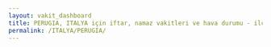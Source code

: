 ```yaml
---
layout: vakit_dashboard
title: PERUGIA, ITALYA için iftar, namaz vakitleri ve hava durumu - ilçe/eyalet seç
permalink: /ITALYA/PERUGIA/
---
```


<script type="text/javascript">
  var GLOBAL_COUNTRY = 'ITALYA';
  var GLOBAL_CITY = 'PERUGIA';
  var GLOBAL_STATE = '';
  var lat = 72;
  var lon = 21;
</script>
